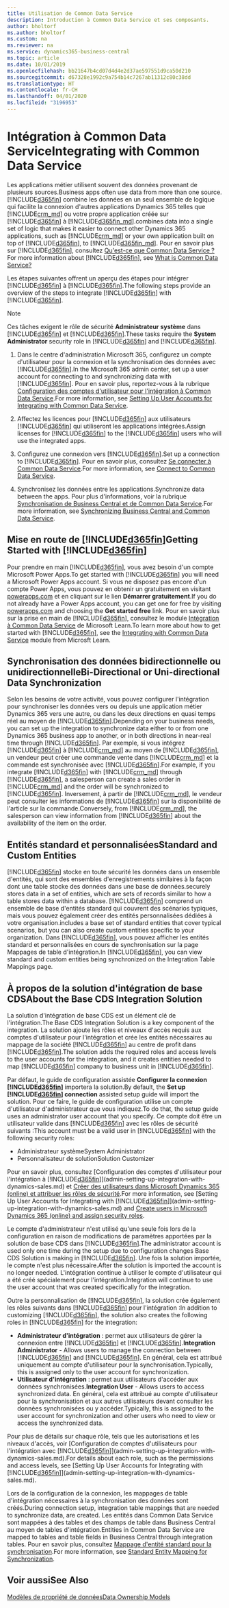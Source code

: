 ```yaml
---
title: Utilisation de Common Data Service
description: Introduction à Common Data Service et ses composants.
author: bholtorf
ms.author: bholtorf
ms.custom: na
ms.reviewer: na
ms.service: dynamics365-business-central
ms.topic: article
ms.date: 10/01/2019
ms.openlocfilehash: bb21647b4cd07d4d4e2d37ae597551d9ca50d210
ms.sourcegitcommit: d67328e1992c9a754b14c7267ab11312c80c38dd
ms.translationtype: HT
ms.contentlocale: fr-CH
ms.lasthandoff: 04/01/2020
ms.locfileid: "3196953"
---
```

# <a name="integrating-with-common-data-service"></a><span data-ttu-id="f8f29-103">Intégration à Common Data Service</span><span class="sxs-lookup"><span data-stu-id="f8f29-103">Integrating with Common Data Service</span></span>
<span data-ttu-id="f8f29-104">Les applications métier utilisent souvent des données provenant de plusieurs sources.</span><span class="sxs-lookup"><span data-stu-id="f8f29-104">Business apps often use data from more than one source.</span></span> [!INCLUDE[d365fin](includes/cds_long_md.md)] <span data-ttu-id="f8f29-105">combine les données en un seul ensemble de logique qui facilite la connexion d'autres applications Dynamics 365 telles que [!INCLUDE[crm_md](includes/crm_md.md)] ou votre propre application créée sur [!INCLUDE[d365fin](includes/cds_long_md.md)] à [!INCLUDE[d365fin_md](includes/d365fin_md.md)].</span><span class="sxs-lookup"><span data-stu-id="f8f29-105">combines data into a single set of logic that makes it easier to connect other Dynamics 365 applications, such as [!INCLUDE[crm_md](includes/crm_md.md)] or your own application built on top of [!INCLUDE[d365fin](includes/cds_long_md.md)], to [!INCLUDE[d365fin_md](includes/d365fin_md.md)].</span></span> <span data-ttu-id="f8f29-106">Pour en savoir plus sur [!INCLUDE[d365fin](includes/cds_long_md.md)], consultez [Qu'est-ce que Common Data Service ?](https://docs.microsoft.com/powerapps/maker/common-data-service/data-platform-intro)</span><span class="sxs-lookup"><span data-stu-id="f8f29-106">For more information about [!INCLUDE[d365fin](includes/cds_long_md.md)], see [What is Common Data Service?](https://docs.microsoft.com/powerapps/maker/common-data-service/data-platform-intro)</span></span>

<span data-ttu-id="f8f29-107">Les étapes suivantes offrent un aperçu des étapes pour intégrer [!INCLUDE[d365fin](includes/cds_long_md.md)] à [!INCLUDE[d365fin](includes/d365fin_md.md)].</span><span class="sxs-lookup"><span data-stu-id="f8f29-107">The following steps provide an overview of the steps to integrate [!INCLUDE[d365fin](includes/cds_long_md.md)] with [!INCLUDE[d365fin](includes/d365fin_md.md)].</span></span>

> [!Note]  
> <span data-ttu-id="f8f29-108">Ces tâches exigent le rôle de sécurité **Administrateur système** dans [!INCLUDE[d365fin](includes/cds_long_md.md)] et [!INCLUDE[d365fin](includes/d365fin_md.md)].</span><span class="sxs-lookup"><span data-stu-id="f8f29-108">These tasks require the **System Administrator** security role in [!INCLUDE[d365fin](includes/cds_long_md.md)] and [!INCLUDE[d365fin](includes/d365fin_md.md)].</span></span>  

1. <span data-ttu-id="f8f29-109">Dans le centre d'administration Microsoft 365, configurez un compte d'utilisateur pour la connexion et la synchronisation des données avec [!INCLUDE[d365fin](includes/cds_long_md.md)].</span><span class="sxs-lookup"><span data-stu-id="f8f29-109">In the Microsoft 365 admin center, set up a user account for connecting to and synchronizing data with [!INCLUDE[d365fin](includes/cds_long_md.md)].</span></span> <span data-ttu-id="f8f29-110">Pour en savoir plus, reportez-vous à la rubrique [Configuration des comptes d'utilisateur pour l'intégration à Common Data Service](admin-setting-up-integration-with-dynamics-sales.md).</span><span class="sxs-lookup"><span data-stu-id="f8f29-110">For more information, see [Setting Up User Accounts for Integrating with Common Data Service](admin-setting-up-integration-with-dynamics-sales.md).</span></span>

2. <span data-ttu-id="f8f29-111">Affectez les licences pour [!INCLUDE[d365fin](includes/cds_long_md.md)] aux utilisateurs [!INCLUDE[d365fin](includes/d365fin_md.md)] qui utiliseront les applications intégrées.</span><span class="sxs-lookup"><span data-stu-id="f8f29-111">Assign licenses for [!INCLUDE[d365fin](includes/cds_long_md.md)] to the [!INCLUDE[d365fin](includes/d365fin_md.md)] users who will use the integrated apps.</span></span>

3. <span data-ttu-id="f8f29-112">Configurez une connexion vers [!INCLUDE[d365fin](includes/cds_long_md.md)].</span><span class="sxs-lookup"><span data-stu-id="f8f29-112">Set up a connection to [!INCLUDE[d365fin](includes/cds_long_md.md)].</span></span> <span data-ttu-id="f8f29-113">Pour en savoir plus, consultez [Se connecter à Common Data Service](admin-how-to-set-up-a-dynamics-crm-connection.md).</span><span class="sxs-lookup"><span data-stu-id="f8f29-113">For more information, see [Connect to Common Data Service](admin-how-to-set-up-a-dynamics-crm-connection.md).</span></span>  

4. <span data-ttu-id="f8f29-114">Synchronisez les données entre les applications.</span><span class="sxs-lookup"><span data-stu-id="f8f29-114">Synchronize data between the apps.</span></span> <span data-ttu-id="f8f29-115">Pour plus d'informations, voir la rubrique [Synchronisation de Business Central et de Common Data Service](admin-synchronizing-business-central-and-sales.md).</span><span class="sxs-lookup"><span data-stu-id="f8f29-115">For more information, see [Synchronizing Business Central and Common Data Service](admin-synchronizing-business-central-and-sales.md).</span></span> 

## <a name="getting-started-with-d365fin"></a><span data-ttu-id="f8f29-116">Mise en route de [!INCLUDE[d365fin](includes/cds_long_md.md)]</span><span class="sxs-lookup"><span data-stu-id="f8f29-116">Getting Started with [!INCLUDE[d365fin](includes/cds_long_md.md)]</span></span>
<span data-ttu-id="f8f29-117">Pour prendre en main [!INCLUDE[d365fin](includes/cds_long_md.md)], vous avez besoin d'un compte Microsoft Power Apps.</span><span class="sxs-lookup"><span data-stu-id="f8f29-117">To get started with [!INCLUDE[d365fin](includes/cds_long_md.md)] you will need a Microsoft Power Apps account.</span></span> <span data-ttu-id="f8f29-118">Si vous ne disposez pas encore d'un compte Power Apps, vous pouvez en obtenir un gratuitement en visitant [powerapps.com](https://web.powerapps.com/?utm_source=padocs&utm_medium=linkinadoc&utm_campaign=referralsfromdoc) et en cliquant sur le lien **Démarrer gratuitement**.</span><span class="sxs-lookup"><span data-stu-id="f8f29-118">If you do not already have a Power Apps account, you can get one for free by visiting [powerapps.com](https://web.powerapps.com/?utm_source=padocs&utm_medium=linkinadoc&utm_campaign=referralsfromdoc) and choosing the **Get started free** link.</span></span> <span data-ttu-id="f8f29-119">Pour en savoir plus sur la prise en main de [!INCLUDE[d365fin](includes/cds_long_md.md)], consultez le module [Intégration à Common Data Service](https://docs.microsoft.com/learn/modules/get-started-with-powerapps-common-data-service/) de Microsoft Learn.</span><span class="sxs-lookup"><span data-stu-id="f8f29-119">To learn more about how to get started with [!INCLUDE[d365fin](includes/cds_long_md.md)], see the [Integrating with Common Data Service](https://docs.microsoft.com/learn/modules/get-started-with-powerapps-common-data-service/) module from Microsft Learn.</span></span>

## <a name="bi-directional-or-uni-directional-data-synchronization"></a><span data-ttu-id="f8f29-120">Synchronisation des données bidirectionnelle ou unidirectionnelle</span><span class="sxs-lookup"><span data-stu-id="f8f29-120">Bi-Directional or Uni-directional Data Synchronization</span></span>
<span data-ttu-id="f8f29-121">Selon les besoins de votre activité, vous pouvez configurer l'intégration pour synchroniser les données vers ou depuis une application métier Dynamics 365 vers une autre, ou dans les deux directions en quasi temps réel au moyen de [!INCLUDE[d365fin](includes/cds_long_md.md)].</span><span class="sxs-lookup"><span data-stu-id="f8f29-121">Depending on your business needs, you can set up the integration to synchronize data either to or from one Dynamics 365 business app to another, or in both directions in near-real time through [!INCLUDE[d365fin](includes/cds_long_md.md)].</span></span> <span data-ttu-id="f8f29-122">Par exemple, si vous intégrez [!INCLUDE[d365fin](includes/d365fin_md.md)] à [!INCLUDE[crm_md](includes/crm_md.md)] au moyen de [!INCLUDE[d365fin](includes/cds_long_md.md)], un vendeur peut créer une commande vente dans [!INCLUDE[crm_md](includes/crm_md.md)] et la commande est synchronisée avec [!INCLUDE[d365fin](includes/d365fin_md.md)].</span><span class="sxs-lookup"><span data-stu-id="f8f29-122">For example, if you integrate [!INCLUDE[d365fin](includes/d365fin_md.md)] with [!INCLUDE[crm_md](includes/crm_md.md)] through [!INCLUDE[d365fin](includes/cds_long_md.md)], a salesperson can create a sales order in [!INCLUDE[crm_md](includes/crm_md.md)] and the order will be synchronized to [!INCLUDE[d365fin](includes/d365fin_md.md)].</span></span> <span data-ttu-id="f8f29-123">Inversement, à partir de [!INCLUDE[crm_md](includes/crm_md.md)], le vendeur peut consulter les informations de [!INCLUDE[d365fin](includes/d365fin_md.md)] sur la disponibilité de l'article sur la commande.</span><span class="sxs-lookup"><span data-stu-id="f8f29-123">Conversely, from [!INCLUDE[crm_md](includes/crm_md.md)], the salesperson can view information from [!INCLUDE[d365fin](includes/d365fin_md.md)] about the availability of the item on the order.</span></span> 

## <a name="standard-and-custom-entities"></a><span data-ttu-id="f8f29-124">Entités standard et personnalisées</span><span class="sxs-lookup"><span data-stu-id="f8f29-124">Standard and Custom Entities</span></span>
[!INCLUDE[d365fin](includes/cds_long_md.md)] <span data-ttu-id="f8f29-125">stocke en toute sécurité les données dans un ensemble d'entités, qui sont des ensembles d'enregistrements similaires à la façon dont une table stocke des données dans une base de données.</span><span class="sxs-lookup"><span data-stu-id="f8f29-125">securely stores data in a set of entities, which are sets of records similar to how a table stores data within a database.</span></span> [!INCLUDE[d365fin](includes/cds_long_md.md)] <span data-ttu-id="f8f29-126">comprend un ensemble de base d'entités standard qui couvrent des scénarios typiques, mais vous pouvez également créer des entités personnalisées dédiées à votre organisation.</span><span class="sxs-lookup"><span data-stu-id="f8f29-126">includes a base set of standard entities that cover typical scenarios, but you can also create custom entities specific to your organization.</span></span> <span data-ttu-id="f8f29-127">Dans [!INCLUDE[d365fin](includes/d365fin_md.md)], vous pouvez afficher les entités standard et personnalisées en cours de synchronisation sur la page Mappages de table d'intégration.</span><span class="sxs-lookup"><span data-stu-id="f8f29-127">In [!INCLUDE[d365fin](includes/d365fin_md.md)], you can view standard and custom entities being synchronized on the Integration Table Mappings page.</span></span>

## <a name="about-the-base-cds-integration-solution"></a><span data-ttu-id="f8f29-128">À propos de la solution d'intégration de base CDS</span><span class="sxs-lookup"><span data-stu-id="f8f29-128">About the Base CDS Integration Solution</span></span>
<span data-ttu-id="f8f29-129">La solution d'intégration de base CDS est un élément clé de l'intégration.</span><span class="sxs-lookup"><span data-stu-id="f8f29-129">The Base CDS Integration Solution is a key component of the integration.</span></span> <span data-ttu-id="f8f29-130">La solution ajoute les rôles et niveaux d'accès requis aux comptes d'utilisateur pour l'intégration et crée les entités nécessaires au mappage de la société [!INCLUDE[d365fin](includes/d365fin_md.md)] au centre de profit dans [!INCLUDE[d365fin](includes/cds_long_md.md)].</span><span class="sxs-lookup"><span data-stu-id="f8f29-130">The solution adds the required roles and access levels to the user accounts for the integration, and it creates entities needed to map [!INCLUDE[d365fin](includes/d365fin_md.md)] company to business unit in [!INCLUDE[d365fin](includes/cds_long_md.md)].</span></span> 

<span data-ttu-id="f8f29-131">Par défaut, le guide de configuration assistée **Configurer la connexion [!INCLUDE[d365fin](includes/cds_long_md.md)]** importera la solution.</span><span class="sxs-lookup"><span data-stu-id="f8f29-131">By default, the **Set up [!INCLUDE[d365fin](includes/cds_long_md.md)] connection** assisted setup guide will import the solution.</span></span> <span data-ttu-id="f8f29-132">Pour ce faire, le guide de configuration utilise un compte d'utilisateur d'administrateur que vous indiquez.</span><span class="sxs-lookup"><span data-stu-id="f8f29-132">To do that, the setup guide uses an administrator user account that you specify.</span></span> <span data-ttu-id="f8f29-133">Ce compte doit être un utilisateur valide dans [!INCLUDE[d365fin](includes/cds_long_md.md)] avec les rôles de sécurité suivants :</span><span class="sxs-lookup"><span data-stu-id="f8f29-133">This account must be a valid user in [!INCLUDE[d365fin](includes/cds_long_md.md)] with the following security roles:</span></span>

* <span data-ttu-id="f8f29-134">Administrateur système</span><span class="sxs-lookup"><span data-stu-id="f8f29-134">System Administrator</span></span>  
* <span data-ttu-id="f8f29-135">Personnalisateur de solution</span><span class="sxs-lookup"><span data-stu-id="f8f29-135">Solution Customizer</span></span>  

<span data-ttu-id="f8f29-136">Pour en savoir plus, consultez [Configuration des comptes d'utilisateur pour l'intégration à [!INCLUDE[d365fin](includes/cds_long_md.md)]](admin-setting-up-integration-with-dynamics-sales.md) et [Créer des utilisateurs dans Microsoft Dynamics 365 (online) et attribuer les rôles de sécurité](/dynamics365/customer-engagement/admin/create-users-assign-online-security-roles.md).</span><span class="sxs-lookup"><span data-stu-id="f8f29-136">For more information, see [Setting Up User Accounts for Integrating with [!INCLUDE[d365fin](includes/cds_long_md.md)]](admin-setting-up-integration-with-dynamics-sales.md) and [Create users in Microsoft Dynamics 365 (online) and assign security roles](/dynamics365/customer-engagement/admin/create-users-assign-online-security-roles.md).</span></span> 

<span data-ttu-id="f8f29-137">Le compte d'administrateur n'est utilisé qu'une seule fois lors de la configuration en raison de modifications de paramètres apportées par la solution de base CDS dans [!INCLUDE[d365fin](includes/cds_long_md.md)].</span><span class="sxs-lookup"><span data-stu-id="f8f29-137">The administrator account is used only one time during the setup due to configuration changes Base CDS Solution is making in [!INCLUDE[d365fin](includes/cds_long_md.md)].</span></span> <span data-ttu-id="f8f29-138">Une fois la solution importée, le compte n'est plus nécessaire.</span><span class="sxs-lookup"><span data-stu-id="f8f29-138">After the solution is imported the account is no longer needed.</span></span> <span data-ttu-id="f8f29-139">L'intégration continue à utiliser le compte d'utilisateur qui a été créé spécialement pour l'intégration.</span><span class="sxs-lookup"><span data-stu-id="f8f29-139">Integration will continue to use the user account that was created specifically for the integration.</span></span>

<span data-ttu-id="f8f29-140">Outre la personnalisation de [!INCLUDE[d365fin](includes/cds_long_md.md)], la solution crée également les rôles suivants dans [!INCLUDE[d365fin](includes/cds_long_md.md)] pour l'intégration :</span><span class="sxs-lookup"><span data-stu-id="f8f29-140">In addition to customizing [!INCLUDE[d365fin](includes/cds_long_md.md)], the solution also creates the following roles in [!INCLUDE[d365fin](includes/cds_long_md.md)] for the integration:</span></span>

* <span data-ttu-id="f8f29-141">**Administrateur d'intégration** : permet aux utilisateurs de gérer la connexion entre [!INCLUDE[d365fin](includes/d365fin_md.md)] et [!INCLUDE[d365fin](includes/cds_long_md.md)].</span><span class="sxs-lookup"><span data-stu-id="f8f29-141">**Integration Administrator** - Allows users to manage the connection between [!INCLUDE[d365fin](includes/d365fin_md.md)] and [!INCLUDE[d365fin](includes/cds_long_md.md)].</span></span> <span data-ttu-id="f8f29-142">En général, cela est attribué uniquement au compte d'utilisateur pour la synchronisation.</span><span class="sxs-lookup"><span data-stu-id="f8f29-142">Typically, this is assigned only to the user account for synchronization.</span></span>  
* <span data-ttu-id="f8f29-143">**Utilisateur d'intégration** : permet aux utilisateurs d'accéder aux données synchronisées.</span><span class="sxs-lookup"><span data-stu-id="f8f29-143">**Integration User** - Allows users to access synchronized data.</span></span> <span data-ttu-id="f8f29-144">En général, cela est attribué au compte d'utilisateur pour la synchronisation et aux autres utilisateurs devant consulter les données synchronisées ou y accéder.</span><span class="sxs-lookup"><span data-stu-id="f8f29-144">Typically, this is assigned to the user account for synchronization and other users who need to view or access the synchronized data.</span></span>

<span data-ttu-id="f8f29-145">Pour plus de détails sur chaque rôle, tels que les autorisations et les niveaux d'accès, voir [Configuration de comptes d'utilisateurs pour l'intégration avec [!INCLUDE[d365fin](includes/cds_long_md.md)]](admin-setting-up-integration-with-dynamics-sales.md).</span><span class="sxs-lookup"><span data-stu-id="f8f29-145">For details about each role, such as the permissions and access levels, see [Setting Up User Accounts for Integrating with [!INCLUDE[d365fin](includes/cds_long_md.md)]](admin-setting-up-integration-with-dynamics-sales.md).</span></span>

<span data-ttu-id="f8f29-146">Lors de la configuration de la connexion, les mappages de table d'intégration nécessaires à la synchronisation des données sont créés.</span><span class="sxs-lookup"><span data-stu-id="f8f29-146">During connection setup, integration table mappings that are needed to synchronize data, are created.</span></span> <span data-ttu-id="f8f29-147">Les entités dans Common Data Service sont mappées à des tables et des champs de table dans Business Central au moyen de tables d'intégration.</span><span class="sxs-lookup"><span data-stu-id="f8f29-147">Entities in Common Data Service are mapped to tables and table fields in Business Central through integration tables.</span></span> <span data-ttu-id="f8f29-148">Pour en savoir plus, consultez [Mappage d'entité standard pour la synchronisation](admin-synchronizing-business-central-and-sales.md#standard-entity-mapping-for-synchronization).</span><span class="sxs-lookup"><span data-stu-id="f8f29-148">For more information, see [Standard Entity Mapping for Synchronization](admin-synchronizing-business-central-and-sales.md#standard-entity-mapping-for-synchronization).</span></span>

## <a name="see-also"></a><span data-ttu-id="f8f29-149">Voir aussi</span><span class="sxs-lookup"><span data-stu-id="f8f29-149">See Also</span></span>
[<span data-ttu-id="f8f29-150">Modèles de propriété de données</span><span class="sxs-lookup"><span data-stu-id="f8f29-150">Data Ownership Models</span></span>](admin-cds-company-concept.md)  
<!--needs to be removed as this is moved to dev-itpro docs[Walkthrough: Customizing an Integration with Common Data Service](docs.microsoft.com/en-us/dynamics365/business-central/dev-itpro/administration/administration-custom-cds-integration) -->



